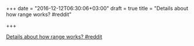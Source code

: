 +++
date = "2016-12-12T06:30:06+03:00"
draft = true
title = "Details about how range works?  #reddit"

+++

<p><a href="https://t.co/WRIAp80H60">Details about how range works?  #reddit</a></p>
